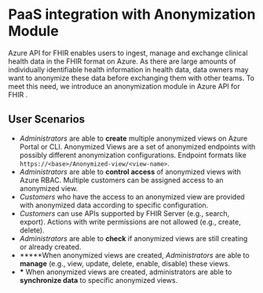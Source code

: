 # PaaS integration with Anonymization Module

Azure API for FHIR enables users to ingest, manage and exchange clinical health data in the FHIR format on Azure. As there are large amounts of individually identifiable health information in health data, data owners may want to anonymize these data before exchanging them with other teams. To meet this need, we introduce an anonymization module in Azure API for FHIR .

## User Scenarios
- _Administrators_ are able to **create** multiple anonymized views on Azure Portal or CLI. Anonymized Views are a set of anonymized endpoints with possibly different anonymization configurations. Endpoint formats like `https://<base>/Anonymized-view/<view-name>`. 
- _Administrators_ are able to **control access** of anonymized views with Azure RBAC.
Multiple customers can be assigned access to an anonymized view.
- _Customers_ who have the access to an anonymized view are provided with anonymized data according to specific configuration.
- _Customers_ can use APIs supported by FHIR Server (e.g., search, export). Actions with write permissions are not allowed (e.g., create, delete).
- _Administrators_ are able to **check** if anonymized views are still creating or already created.
- **\***When anonymized views are created, _Administrators_ are able to **manage** (e.g., view, update, delete, enable, disable) these views.
- **\*** When anonymized views are created, administrators are able to **synchronize data** to specific anonymized views.


